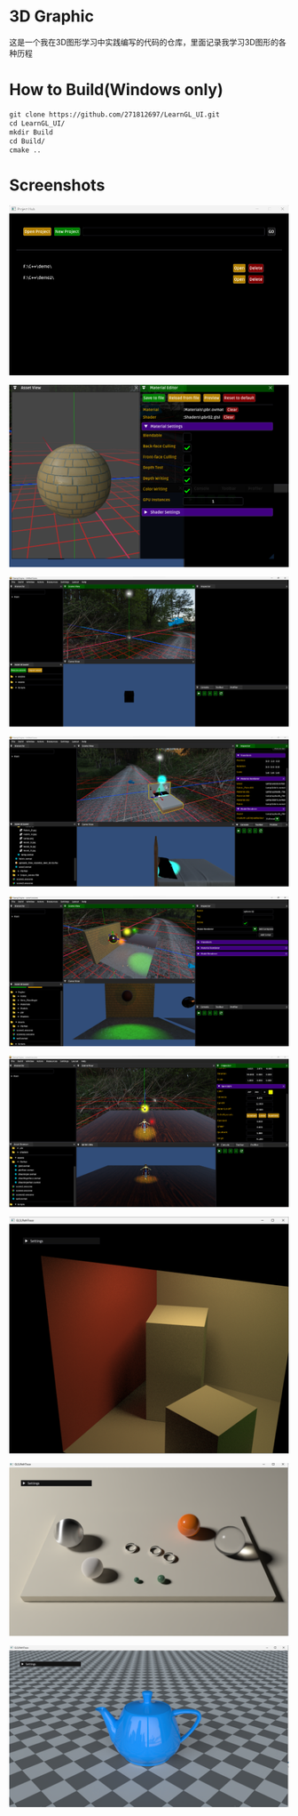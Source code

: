 # 3D Graphic

这是一个我在3D图形学习中实践编写的代码的仓库，里面记录我学习3D图形的各种历程

# How to Build(Windows only)

```
git clone https://github.com/271812697/LearnGL_UI.git
cd LearnGL_UI/
mkdir Build
cd Build/
cmake ..
```

# Screenshots

![image-20230314101230294](README.assets/image-20230314101230294.png)

![image-20230314125115522](README.assets/image-20230314125115522.png)



![image-20230314101318295](README.assets/image-20230314101318295.png)

![image-20230314141049163](README.assets/image-20230314141049163.png)

![image-20230314101504826](README.assets/image-20230314101504826.png)

![image-20230314113625852](README.assets/image-20230314113625852.png)



![image-20230314142611396](README.assets/image-20230314142611396.png)

![image-20230314143020611](README.assets/image-20230314143020611.png)

![image-20230314143602671](README.assets/image-20230314143602671.png)
